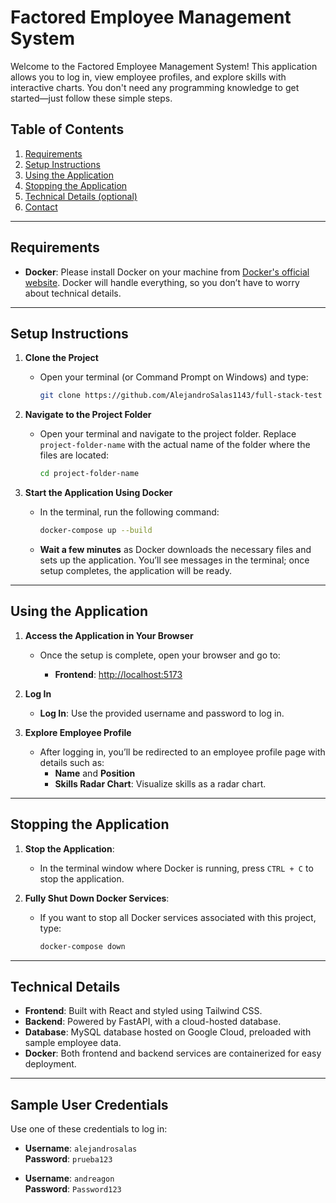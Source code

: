 # Factored Employee Management System

Welcome to the Factored Employee Management System! This application allows you to log in, view employee profiles, and explore skills with interactive charts. You don't need any programming knowledge to get started—just follow these simple steps.

## Table of Contents
1. [Requirements](#requirements)
2. [Setup Instructions](#setup-instructions)
3. [Using the Application](#using-the-application)
4. [Stopping the Application](#stopping-the-application)
5. [Technical Details (optional)](#technical-details-optional)
6. [Contact](#contact)

---

## Requirements

- **Docker**: Please install Docker on your machine from [Docker's official website](https://www.docker.com/get-started). Docker will handle everything, so you don’t have to worry about technical details.

---

## Setup Instructions

1. **Clone the Project**

   - Open your terminal (or Command Prompt on Windows) and type:

     ```bash
     git clone https://github.com/AlejandroSalas1143/full-stack-test
     ```

2. **Navigate to the Project Folder**

   - Open your terminal and navigate to the project folder. Replace `project-folder-name` with the actual name of the folder where the files are located:

     ```bash
     cd project-folder-name
     ```

3. **Start the Application Using Docker**

   - In the terminal, run the following command:

     ```bash
     docker-compose up --build
     ```

   - **Wait a few minutes** as Docker downloads the necessary files and sets up the application. You’ll see messages in the terminal; once setup completes, the application will be ready.

---

## Using the Application

1. **Access the Application in Your Browser**

   - Once the setup is complete, open your browser and go to:

     - **Frontend**: [http://localhost:5173](http://localhost:5173)
       
2. **Log In**

   - **Log In**: Use the provided username and password to log in.

3. **Explore Employee Profile**

   - After logging in, you’ll be redirected to an employee profile page with details such as:
     - **Name** and **Position**
     - **Skills Radar Chart**: Visualize skills as a radar chart.

---

## Stopping the Application

1. **Stop the Application**:

   - In the terminal window where Docker is running, press `CTRL + C` to stop the application.

2. **Fully Shut Down Docker Services**:

   - If you want to stop all Docker services associated with this project, type:

     ```bash
     docker-compose down
     ```

---

## Technical Details

- **Frontend**: Built with React and styled using Tailwind CSS.
- **Backend**: Powered by FastAPI, with a cloud-hosted database.
- **Database**: MySQL database hosted on Google Cloud, preloaded with sample employee data.
- **Docker**: Both frontend and backend services are containerized for easy deployment.

---

## Sample User Credentials

Use one of these credentials to log in:

- **Username**: `alejandrosalas`  
  **Password**: `prueba123`

- **Username**: `andreagon`  
  **Password**: `Password123`
